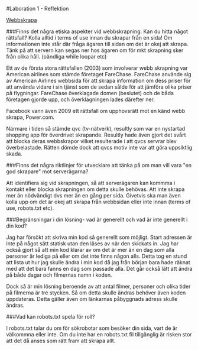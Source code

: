 #Laboration 1 - Reflektion

[Webbskrapa](http://anniesahlberg.se/Laboration1/)

###Finns det några etiska aspekter vid webbskrapning. Kan du hitta något rättsfall?
Kolla alltid i terms of use innan du skrapar från en sida! Om informationen inte står där fråga ägaren till sidan om det är okej att skrapa. Tänk på att servern kan segas ner hos ägaren om för mkt skrapning sker från olika håll. (oändliga while loopar etc)

Ett av de första stora rättsfallen (2003) som involverar webb skrapning var American airlines som stämde företaget FareChase.
FareChase använde sig av American Airlines webbsida för att skrapa information om dess priser för att använda vidare i sin tjänst som de sedan sålde för att jämföra olika priser på flygningar. FareChase överklagade domen (beslutet) och de båda företagen gjorde upp, och överklagningen lades därefter ner.

Facebook vann även 2009 ett rättsfall om upphovsrätt mot en känd webb skrapa, Power.com.

Närmare i tiden så stämde qvc (tv-nätverk), resultly som var en nystartad shopping app för överdrivet skrapande.
Resultly hade även gjort det svårt att blocka deras webbskrapor vilket resulterade i att qvcs servrar blev överbelastade.
Rätten dömde dock att qvcs motiv inte var att göra uppsiktlig skada. 

###Finns det några riktlinjer för utvecklare att tänka på om man vill vara "en god skrapare" mot serverägarna?

Att identifiera sig vid skrapningen, så att serverägaren kan kommma i kontakt eller blocka skrapningen om detta skulle behövas. Att inte skrapa mer än nödvändigt dvs mer än en gång per sida. 
Givetvis ska man även kolla upp om det är okej att skrapa från webbsidan eller inte innan (terms of use, robots.txt etc). 

###Begränsningar i din lösning- vad är generellt och vad är inte generellt i din kod?

Jag har försökt att skriva min kod så generellt som möjligt. Start adressen är inte på något sätt statisk utan den läses av när den skickats in. Jag har också gjort så att min kod klarar av om det är mer än en dag som alla personer är lediga på eller om det inte finns någon alls. 
Detta tog en stund att lista ut hur jag skulle ändra i min kod då jag från början bara hade räknat med att det bara fanns en dag som passade alla. Det går också lätt att ändra på både dagar och filmernas namn i koden.

Dock så är min lösning beroende av att antal filmer, personer och olika tider på filmerna är tre stycken. 
Så om detta skulle ändras behöver även koden uppdateras. Detta gäller även om länkarnas påbyggnads adress skulle ändras.


###Vad kan robots.txt spela för roll?

I robots.txt talar du om för sökrobotar som besöker din sida, vart de är välkommna eller inte.
Om du inte har en robots.txt fil tillgänglig är risken stor att det då anses som rätt fram att skrapa allt. 

